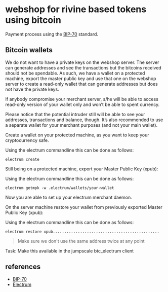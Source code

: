  # webshop for rivine based tokens  using bitcoin

 Payment process using the [BIP-70](https://github.com/bitcoin/bips/blob/master/bip-0070.mediawiki) standard.

 ## Bitcoin wallets

We do not want to have a private keys on the webshop  server. The server can generate addresses and see the transactions but the bitcoins received should not be spendable.
As such, we have a wallet on a protected machine, export the master public key  and use that one on the webshop server to create a read-only wallet that can generate addresses but does not have the private keys.

If anybody compromise your merchant server, s/he will be able to access read-only version of your wallet only and won’t be able to spent currency.

Please notice that the potential intruder still will be able to see your addresses, transactions and balance, though. It’s also recommended to use a separate wallet for your merchant purposes (and not your main wallet).

 Create a wallet on your protected machine, as you want to keep your cryptocurrency safe. 

Using the electrum commandline this can be done as follows:
```
electrum create
```

Still being on a protected machine, export your Master Public Key (xpub):

Using the electrum commandline this can be done as follows:
```
electrum getmpk -w .electrum/wallets/your-wallet
```
Now you are able to set up your electrum merchant daemon.

On the server machine restore your wallet from previously exported Master Public Key (xpub):

Using the electrum commandline this can be done as follows:
```
electrum restore xpub...............................................
```
> Make sure we don't use the same address twice at any point

Task: Make this available in the jumpscale btc_electrum client 

 ## references 
 - [BIP-70](https://github.com/bitcoin/bips/blob/master/bip-0070.mediawiki)
 - [Electrum](https://electrum.org/)